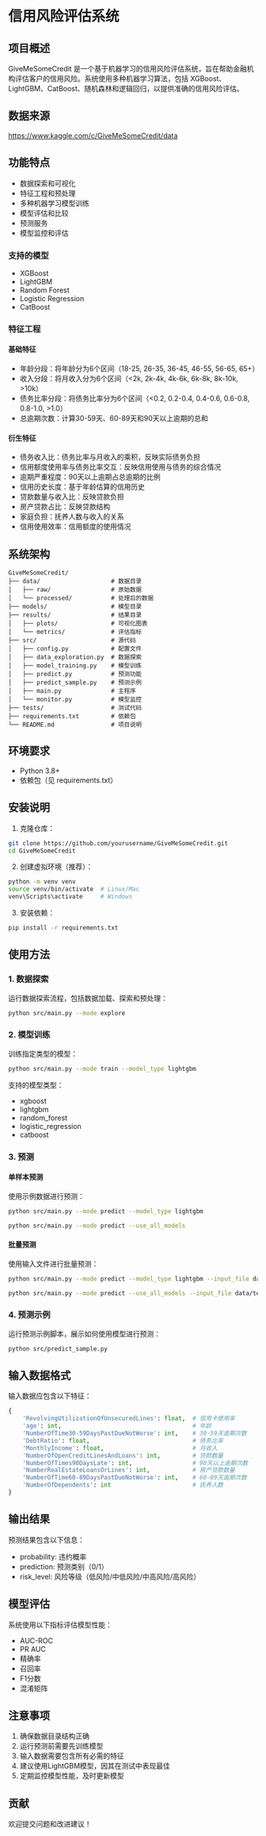 # 信用风险评估系统

## 项目概述
GiveMeSomeCredit 是一个基于机器学习的信用风险评估系统，旨在帮助金融机构评估客户的信用风险。系统使用多种机器学习算法，包括 XGBoost、LightGBM、CatBoost、随机森林和逻辑回归，以提供准确的信用风险评估。

## 数据来源
https://www.kaggle.com/c/GiveMeSomeCredit/data

## 功能特点
- 数据探索和可视化
- 特征工程和预处理
- 多种机器学习模型训练
- 模型评估和比较
- 预测服务
- 模型监控和评估

### 支持的模型
- XGBoost
- LightGBM
- Random Forest
- Logistic Regression
- CatBoost

### 特征工程
#### 基础特征
- 年龄分段：将年龄分为6个区间（18-25, 26-35, 36-45, 46-55, 56-65, 65+）
- 收入分段：将月收入分为6个区间（<2k, 2k-4k, 4k-6k, 6k-8k, 8k-10k, >10k）
- 债务比率分段：将债务比率分为6个区间（<0.2, 0.2-0.4, 0.4-0.6, 0.6-0.8, 0.8-1.0, >1.0）
- 总逾期次数：计算30-59天、60-89天和90天以上逾期的总和

#### 衍生特征
- 债务收入比：债务比率与月收入的乘积，反映实际债务负担
- 信用额度使用率与债务比率交互：反映信用使用与债务的综合情况
- 逾期严重程度：90天以上逾期占总逾期的比例
- 信用历史长度：基于年龄估算的信用历史
- 贷款数量与收入比：反映贷款负担
- 房产贷款占比：反映贷款结构
- 家庭负担：抚养人数与收入的关系
- 信用使用效率：信用额度的使用情况

## 系统架构
```
GiveMeSomeCredit/
├── data/                    # 数据目录
│   ├── raw/                 # 原始数据
│   └── processed/           # 处理后的数据
├── models/                  # 模型目录
├── results/                 # 结果目录
│   ├── plots/               # 可视化图表
│   └── metrics/             # 评估指标
├── src/                     # 源代码
│   ├── config.py            # 配置文件
│   ├── data_exploration.py  # 数据探索
│   ├── model_training.py    # 模型训练
│   ├── predict.py           # 预测功能
│   ├── predict_sample.py    # 预测示例
│   ├── main.py              # 主程序
│   └── monitor.py           # 模型监控
├── tests/                   # 测试代码
├── requirements.txt         # 依赖包
└── README.md                # 项目说明
```

## 环境要求
- Python 3.8+
- 依赖包（见 requirements.txt）

## 安装说明
1. 克隆仓库：
```bash
git clone https://github.com/yourusername/GiveMeSomeCredit.git
cd GiveMeSomeCredit
```

2. 创建虚拟环境（推荐）：
```bash
python -m venv venv
source venv/bin/activate  # Linux/Mac
venv\Scripts\activate     # Windows
```

3. 安装依赖：
```bash
pip install -r requirements.txt
```

## 使用方法

### 1. 数据探索
运行数据探索流程，包括数据加载、探索和预处理：
```bash
python src/main.py --mode explore
```

### 2. 模型训练
训练指定类型的模型：
```bash
python src/main.py --mode train --model_type lightgbm
```

支持的模型类型：
- xgboost
- lightgbm
- random_forest
- logistic_regression
- catboost

### 3. 预测
#### 单样本预测
使用示例数据进行预测：
```bash
python src/main.py --mode predict --model_type lightgbm
```
```bash
python src/main.py --mode predict --use_all_models
```

#### 批量预测
使用输入文件进行批量预测：
```bash
python src/main.py --mode predict --model_type lightgbm --input_file data/test.csv --output_file results/predictions.csv
```
```bash
python src/main.py --mode predict --use_all_models --input_file data/test.csv --output_file results/predictions.csv
```

### 4. 预测示例
运行预测示例脚本，展示如何使用模型进行预测：
```bash
python src/predict_sample.py
```

## 输入数据格式
输入数据应包含以下特征：
```python
{
    'RevolvingUtilizationOfUnsecuredLines': float,  # 信用卡使用率
    'age': int,                                     # 年龄
    'NumberOfTime30-59DaysPastDueNotWorse': int,    # 30-59天逾期次数
    'DebtRatio': float,                             # 债务比率
    'MonthlyIncome': float,                         # 月收入
    'NumberOfOpenCreditLinesAndLoans': int,         # 贷款数量
    'NumberOfTimes90DaysLate': int,                 # 90天以上逾期次数
    'NumberRealEstateLoansOrLines': int,            # 房产贷款数量
    'NumberOfTime60-89DaysPastDueNotWorse': int,    # 60-89天逾期次数
    'NumberOfDependents': int                       # 抚养人数
}
```

## 输出结果
预测结果包含以下信息：
- probability: 违约概率
- prediction: 预测类别（0/1）
- risk_level: 风险等级（低风险/中低风险/中高风险/高风险）

## 模型评估
系统使用以下指标评估模型性能：
- AUC-ROC
- PR AUC
- 精确率
- 召回率
- F1分数
- 混淆矩阵

## 注意事项
1. 确保数据目录结构正确
2. 运行预测前需要先训练模型
3. 输入数据需要包含所有必需的特征
4. 建议使用LightGBM模型，因其在测试中表现最佳
5. 定期监控模型性能，及时更新模型

## 贡献
欢迎提交问题和改进建议！

